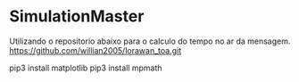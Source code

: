 # SimulationMaster
Utilizando o repositorio abaixo para o calculo do tempo no ar da mensagem.
https://github.com/willian2005/lorawan_toa.git

pip3 install matplotlib
pip3 install mpmath
